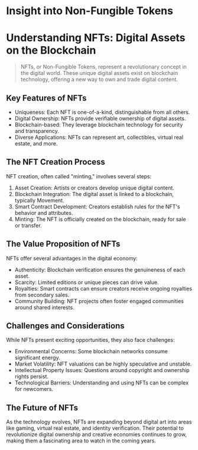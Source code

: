 # Insight into Non-Fungible Tokens

# Understanding NFTs: Digital Assets on the Blockchain

> NFTs, or Non-Fungible Tokens, represent a revolutionary concept in the digital world. These unique digital assets exist on blockchain technology, offering a new way to own and trade digital content.
> 

## Key Features of NFTs

- Uniqueness: Each NFT is one-of-a-kind, distinguishable from all others.
- Digital Ownership: NFTs provide verifiable ownership of digital assets.
- Blockchain-based: They leverage blockchain technology for security and transparency.
- Diverse Applications: NFTs can represent art, collectibles, virtual real estate, and more.

## The NFT Creation Process

NFT creation, often called "minting," involves several steps:

1. Asset Creation: Artists or creators develop unique digital content.
2. Blockchain Integration: The digital asset is linked to a blockchain, typically Movement.
3. Smart Contract Development: Creators establish rules for the NFT's behavior and attributes.
4. Minting: The NFT is officially created on the blockchain, ready for sale or transfer.

## The Value Proposition of NFTs

NFTs offer several advantages in the digital economy:

- Authenticity: Blockchain verification ensures the genuineness of each asset.
- Scarcity: Limited editions or unique pieces can drive value.
- Royalties: Smart contracts can ensure creators receive ongoing royalties from secondary sales.
- Community Building: NFT projects often foster engaged communities around shared interests.

## Challenges and Considerations

While NFTs present exciting opportunities, they also face challenges:

- Environmental Concerns: Some blockchain networks consume significant energy.
- Market Volatility: NFT valuations can be highly speculative and unstable.
- Intellectual Property Issues: Questions around copyright and ownership rights persist.
- Technological Barriers: Understanding and using NFTs can be complex for newcomers.

## The Future of NFTs

As the technology evolves, NFTs are expanding beyond digital art into areas like gaming, virtual real estate, and identity verification. Their potential to revolutionize digital ownership and creative economies continues to grow, making them a fascinating area to watch in the coming years.